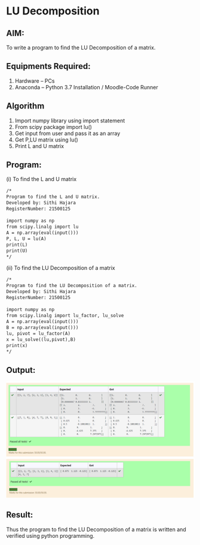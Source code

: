 # LU Decomposition 

## AIM:
To write a program to find the LU Decomposition of a matrix.

## Equipments Required:
1. Hardware – PCs
2. Anaconda – Python 3.7 Installation / Moodle-Code Runner

## Algorithm
1. Import numpy library using import statement
2. From scipy package import lu()
3. Get input from user and pass it as an array
4. Get P,LU matrix using lu()
5. Print L and U matrix

## Program:
(i) To find the L and U matrix
```
/*
Program to find the L and U matrix.
Developed by: Sithi Hajara
RegisterNumber: 21500125

import numpy as np
from scipy.linalg import lu
A = np.array(eval(input()))
P, L, U = lu(A)
print(L)
print(U)
*/
```
(ii) To find the LU Decomposition of a matrix
```
/*
Program to find the LU Decomposition of a matrix.
Developed by: Sithi Hajara
RegisterNumber: 21500125

import numpy as np
from scipy.linalg import lu_factor, lu_solve
A = np.array(eval(input()))
B = np.array(eval(input()))
lu, pivot = lu_factor(A)
x = lu_solve((lu,pivot),B)
print(x)
*/
```

## Output:
![lu decomposition](./ss1.PNG)
![lu decomposition](./ss2.PNG)

## Result:
Thus the program to find the LU Decomposition of a matrix is written and verified using python programming.

